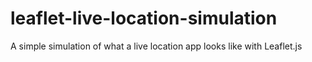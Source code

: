 # leaflet-live-location-simulation
A simple simulation of what a live location app looks like with Leaflet.js
